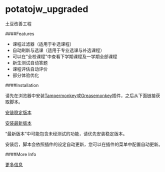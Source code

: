 # potatojw_upgraded

土豆改善工程

####Features

* 课程过滤器（适用于补选课程）
* 自动刷新与选课（适用于专业选课与补选课程）
* 可以在“全校课程”中查看下学期课程及一学期全部课程
* 新生测试自动答题
* 课程评估自动评价
* 部分体验优化

####Installation

请先在浏览器中安装[Tampermonkey](https://tampermonkey.net)或[Greasemonkey](https://addons.mozilla.org/en-US/firefox/addon/greasemonkey/)插件，之后从下面链接获取脚本。

[安装稳定版本](https://cubiccm.github.io/potatojw_upgraded.user.js)

[安装最新版本](https://github.com/cubiccm/potatojw_upgraded/raw/master/potatojw_upgraded.user.js)

“最新版本”中可能包含未经测试的功能，请优先安装稳定版本。

安装后，脚本会依照插件的设定自动更新，您可以在插件的菜单中配置自动更新。

####More Info

[更多信息](https://cubiccm.ddns.net/2019/09/potatojw-upgraded/)
